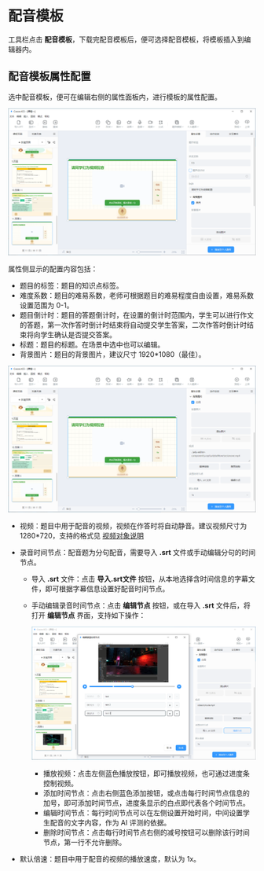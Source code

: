# 配音模板

工具栏点击 **配音模板**，下载完配音模板后，便可选择配音模板，将模板插入到编辑器内。

## 配音模板属性配置

选中配音模板，便可在编辑右侧的属性面板内，进行模板的属性配置。

![配音模板](img/dub.png)

属性侧显示的配置内容包括：

- 题目的标签：题目的知识点标签。
- 难度系数：题目的难易系数，老师可根据题目的难易程度自由设置，难易系数设置范围为 0-1。
- 题目倒计时：题目的答题倒计时，在设置的倒计时范围内，学生可以进行作文的答题，第一次作答时倒计时结束将自动提交学生答案，二次作答时倒计时结束将向学生确认是否提交答案。
- 标题：题目的标题。在场景中选中也可以编辑。
- 背景图片：题目的背景图片，建议尺寸 1920*1080（最佳）。

![配音模板2](img/dub2.png)

- 视频：题目中用于配音的视频，视频在作答时将自动静音。建议视频尺寸为 1280*720，支持的格式见 [视频对象说明](tools/object/video/index.md)
- 录音时间节点：配音题为分句配音，需要导入 **.srt** 文件或手动编辑分句的时间节点。
    - 导入 **.srt** 文件：点击 **导入.srt文件** 按钮，从本地选择含时间信息的字幕文件，即可根据字幕信息设置好配音时间节点。
    - 手动编辑录音时间节点：点击 **编辑节点** 按钮，或在导入 **.srt** 文件后，将打开 **编辑节点** 界面，支持如下操作：

        ![录音时间节点](img/time.png)

        - 播放视频：点击左侧蓝色播放按钮，即可播放视频，也可通过进度条控制视频。
        - 添加时间节点：点击右侧蓝色添加按钮，或点击每行时间节点信息的加号，即可添加时间节点，进度条显示的白点即代表各个时间节点。
        - 编辑时间节点：每行时间节点可以在左侧设置开始时间，中间设置学生配音的文字内容，作为 AI 评测的依据。
        - 删除时间节点：点击每行时间节点右侧的减号按钮可以删除该行时间节点，第一行不允许删除。
        
- 默认倍速：题目中用于配音的视频的播放速度，默认为 1x。